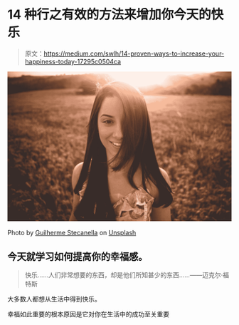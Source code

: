 # 14 种行之有效的方法来增加你今天的快乐

> 原文：<https://medium.com/swlh/14-proven-ways-to-increase-your-happiness-today-17295c0504ca>

![](img/4b8873511570324722f0a3309472d223.png)

Photo by [Guilherme Stecanella](https://unsplash.com/@guilhermestecanella?utm_source=medium&utm_medium=referral) on [Unsplash](https://unsplash.com?utm_source=medium&utm_medium=referral)

## 今天就学习如何提高你的幸福感。

> 快乐……人们非常想要的东西，却是他们所知甚少的东西……——迈克尔·福特斯

大多数人都想从生活中得到快乐。

幸福如此重要的根本原因是它对你在生活中的成功至关重要
